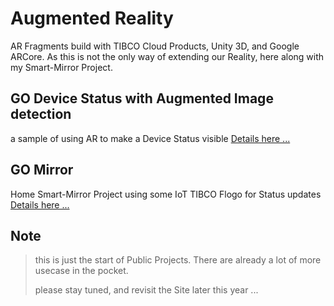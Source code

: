 # Augmented Reality
AR Fragments build with TIBCO Cloud Products, Unity 3D, and Google ARCore. 
As this is not the only way of extending our Reality, here along with my Smart-Mirror Project. 

## GO Device Status with Augmented Image detection
a sample of using AR to make a Device Status visible
[Details here ...](GODeviceStatus/README.md)

## GO Mirror
Home Smart-Mirror Project using some IoT TIBCO Flogo for Status updates 
[Details here ...](GOMirror/README.md)

## Note
> this is just the start of Public Projects.
> There are already a lot of more usecase in the pocket.
>
> please stay tuned, and revisit the Site later this year ...
